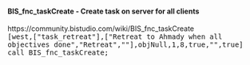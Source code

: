 <h4>BIS_fnc_taskCreate - Create task on server for all clients</h4>
https://community.bistudio.com/wiki/BIS_fnc_taskCreate
<br><tt>[west,["task_retreat"],["Retreat to Ahmady when all objectives done","Retreat",""],objNull,1,8,true,"",true] call BIS_fnc_taskCreate;</tt>

